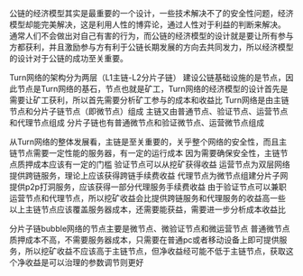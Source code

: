公链的经济模型其实是最重要的一个设计，一些技术解决不了的安全性问题，经济模型却能完美解决，这是利用人性的博弈论，通过人性对于利益的判断来解决。
通常人们不会做出对自己有害的行为，而公链的经济模型的设计就是要让所有参与方都获利，并且激励参与方有利于公链长期发展的方向去共同发力，所以经济模型的设计对于公链的成功至关重要。

Turn网络的架构分为两层（L1主链-L2分片子链）
建设公链基础设施的是节点，因此节点是Turn网络的基石，节点也就是矿工，Turn网络的经济模型的设计首先是需要让矿工获利，所以首先需要分析矿工参与的成本和收益比
Turn网络是由主链节点和分片子链节点（即微节点）组成
主链又由普通节点、验证节点、运营节点和代理节点组成
分片子链也有普通微节点和验证微节点、运营微节点组成

从Turn网络的整体发展看，主链是至关重要的，关乎整个网络的安全性，而且主链节点需要一定性能的服务器，有一定的运行成本
因为需要确保安全性，主链节点质押成本应该有一定的门槛
验证节点可以从挖矿获得收益
运营节点为双层网络提供跨链服务，理论上应该获得跨链手续费收益
代理节点为微节点组建分片子网提供p2p打洞服务，应该获得一部分代理服务手续费收益
由于验证节点可以兼职运营节点和代理节点，所以挖矿收益会比提供跨链服务和代理服务的收益高一些
以上主链节点应该覆盖服务器成本，还需要能获益，需要进一步分析成本收益比

分片子链bubble网络的节点主要是微节点、微验证节点和微运营节点
普通微节点质押成本不高，不需要服务器成本，只需要在普通pc或者移动设备上即可提供服务，所以挖矿收益不应该高于主链节点，但净收益经可能不低于主链节点，获取这个净收益是可以治理的参数调节则更好

